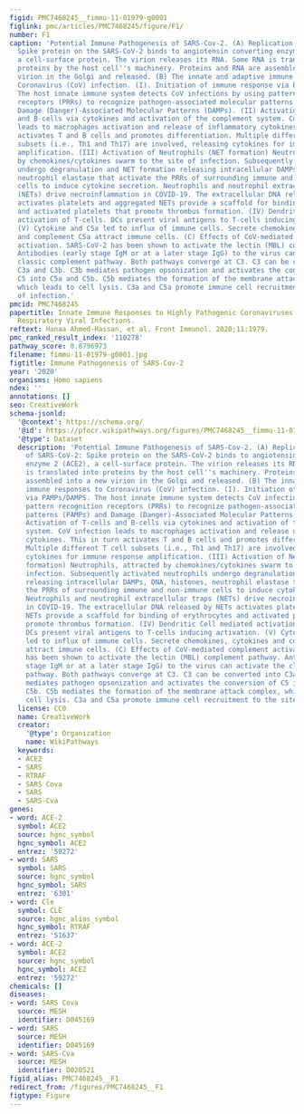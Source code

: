 ```yaml
---
figid: PMC7468245__fimmu-11-01979-g0001
figlink: pmc/articles/PMC7468245/figure/F1/
number: F1
caption: 'Potential Immune Pathogenesis of SARS-Cov-2. (A) Replication cycle of SARS-CoV-2:
  Spike protein on the SARS-CoV-2 binds to angiotensin converting enzyme 2 (ACE2),
  a cell-surface protein. The virion releases its RNA. Some RNA is translated into
  proteins by the host cell''s machinery. Proteins and RNA are assembled into a new
  virion in the Golgi and released. (B) The innate and adaptive immune responses to
  Coronavirus (CoV) infection. (I). Initiation of immune response via PAMPs/DAMPS.
  The host innate immune system detects CoV infections by using pattern recognition
  receptors (PRRs) to recognize pathogen-associated molecular patterns (PAMPs) and
  Damage (Danger)-Associated Molecular Patterns (DAMPs). (II) Activation of T-cells
  and B-cells via cytokines and activation of the complement system. CoV infection
  leads to macrophages activation and release of inflammatory cytokines. This in turn
  activates T and B cells and promotes differentiation. Multiple different T cell
  subsets (i.e., Th1 and Th17) are involved, releasing cytokines for immune response
  amplification. (III) Activation of Neutrophils (NET formation) Neutrophils, attracted
  by chemokines/cytokines swarm to the site of infection. Subsequently activated neutrophils
  undergo degranulation and NET formation releasing intracellular DAMPs, DNA, histones,
  neutrophil elastase that activate the PRRs of surrounding immune and non-immune
  cells to induce cytokine secretion. Neutrophils and neutrophil extracellular traps
  (NETs) drive necroinflammation in COVID-19. The extracellular DNA released by NETs
  activates platelets and aggregated NETs provide a scaffold for binding of erythrocytes
  and activated platelets that promote thrombus formation. (IV) Dendritic Cell mediated
  activation of T-cells. DCs present viral antigens to T-cells inducing activation.
  (V) Cytokine and C5a led to influx of immune cells. Secrete chemokines, cytokines
  and complement C5a attract immune cells. (C) Effects of CoV-mediated complement
  activation. SARS-CoV-2 has been shown to activate the lectin (MBL) complement pathway.
  Antibodies (early stage IgM or at a later stage IgG) to the virus can activate the
  classic complement pathway. Both pathways converge at C3. C3 can be converted into
  C3a and C3b. C3b mediates pathogen opsonization and activates the conversion of
  C5 into C5a and C5b. C5b mediates the formation of the membrane attack complex,
  which leads to cell lysis. C3a and C5a promote immune cell recruitment to the site
  of infection.'
pmcid: PMC7468245
papertitle: Innate Immune Responses to Highly Pathogenic Coronaviruses and Other Significant
  Respiratory Viral Infections.
reftext: Hanaa Ahmed-Hassan, et al. Front Immunol. 2020;11:1979.
pmc_ranked_result_index: '110278'
pathway_score: 0.8796973
filename: fimmu-11-01979-g0001.jpg
figtitle: Immune Pathogenesis of SARS-Cov-2
year: '2020'
organisms: Homo sapiens
ndex: ''
annotations: []
seo: CreativeWork
schema-jsonld:
  '@context': https://schema.org/
  '@id': https://pfocr.wikipathways.org/figures/PMC7468245__fimmu-11-01979-g0001.html
  '@type': Dataset
  description: 'Potential Immune Pathogenesis of SARS-Cov-2. (A) Replication cycle
    of SARS-CoV-2: Spike protein on the SARS-CoV-2 binds to angiotensin converting
    enzyme 2 (ACE2), a cell-surface protein. The virion releases its RNA. Some RNA
    is translated into proteins by the host cell''s machinery. Proteins and RNA are
    assembled into a new virion in the Golgi and released. (B) The innate and adaptive
    immune responses to Coronavirus (CoV) infection. (I). Initiation of immune response
    via PAMPs/DAMPS. The host innate immune system detects CoV infections by using
    pattern recognition receptors (PRRs) to recognize pathogen-associated molecular
    patterns (PAMPs) and Damage (Danger)-Associated Molecular Patterns (DAMPs). (II)
    Activation of T-cells and B-cells via cytokines and activation of the complement
    system. CoV infection leads to macrophages activation and release of inflammatory
    cytokines. This in turn activates T and B cells and promotes differentiation.
    Multiple different T cell subsets (i.e., Th1 and Th17) are involved, releasing
    cytokines for immune response amplification. (III) Activation of Neutrophils (NET
    formation) Neutrophils, attracted by chemokines/cytokines swarm to the site of
    infection. Subsequently activated neutrophils undergo degranulation and NET formation
    releasing intracellular DAMPs, DNA, histones, neutrophil elastase that activate
    the PRRs of surrounding immune and non-immune cells to induce cytokine secretion.
    Neutrophils and neutrophil extracellular traps (NETs) drive necroinflammation
    in COVID-19. The extracellular DNA released by NETs activates platelets and aggregated
    NETs provide a scaffold for binding of erythrocytes and activated platelets that
    promote thrombus formation. (IV) Dendritic Cell mediated activation of T-cells.
    DCs present viral antigens to T-cells inducing activation. (V) Cytokine and C5a
    led to influx of immune cells. Secrete chemokines, cytokines and complement C5a
    attract immune cells. (C) Effects of CoV-mediated complement activation. SARS-CoV-2
    has been shown to activate the lectin (MBL) complement pathway. Antibodies (early
    stage IgM or at a later stage IgG) to the virus can activate the classic complement
    pathway. Both pathways converge at C3. C3 can be converted into C3a and C3b. C3b
    mediates pathogen opsonization and activates the conversion of C5 into C5a and
    C5b. C5b mediates the formation of the membrane attack complex, which leads to
    cell lysis. C3a and C5a promote immune cell recruitment to the site of infection.'
  license: CC0
  name: CreativeWork
  creator:
    '@type': Organization
    name: WikiPathways
  keywords:
  - ACE2
  - SARS
  - RTRAF
  - SARS Cova
  - SARS
  - SARS-Cva
genes:
- word: ACE-2
  symbol: ACE2
  source: hgnc_symbol
  hgnc_symbol: ACE2
  entrez: '59272'
- word: SARS
  symbol: SARS
  source: hgnc_symbol
  hgnc_symbol: SARS
  entrez: '6301'
- word: Cle
  symbol: CLE
  source: hgnc_alias_symbol
  hgnc_symbol: RTRAF
  entrez: '51637'
- word: ACE-2
  symbol: ACE2
  source: hgnc_symbol
  hgnc_symbol: ACE2
  entrez: '59272'
chemicals: []
diseases:
- word: SARS Cova
  source: MESH
  identifier: D045169
- word: SARS
  source: MESH
  identifier: D045169
- word: SARS-Cva
  source: MESH
  identifier: D020521
figid_alias: PMC7468245__F1
redirect_from: /figures/PMC7468245__F1
figtype: Figure
---
```

